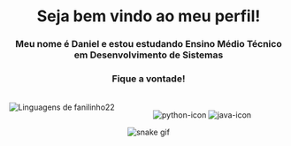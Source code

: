 <h1 align="center"> Seja bem vindo ao meu perfil!</h1>

<div align="center">

 <h3> Meu nome é Daniel e estou estudando Ensino Médio Técnico em Desenvolvimento de Sistemas </h3>
 <h3>Fique a vontade!</h3>
  <br>
 
 
<img src="https://github-readme-stats.vercel.app/api/top-langs/?username=fanilinho22&theme=github_dark&langs_count=10&custom_title=Minhas%20Linguagens&title_color=FFFFFF&text__color=FFFFFF&layout=compact&card_width=290" exclude_repo=AulaRecycler,__Portifolio__  alt="Linguagens de fanilinho22" align="left" />


 
![python-icon](https://github.com/fanilinho22/fanilinho22/assets/102592017/0fb976c3-a86e-4b55-ab0a-bec3bac481b8)
![java-icon](https://github.com/fanilinho22/fanilinho22/assets/102592017/23001993-8f97-451e-b834-0fb615392e91)

 
![snake gif](https://github.com/fanilinho22/fanilinho22/blob/output/github-contribution-grid-snake.svg)
</div>
